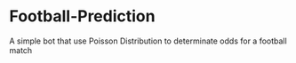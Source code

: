 # Football-Prediction
A simple bot that use Poisson Distribution to determinate odds for a football match

